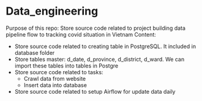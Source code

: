 # Data_engineering
Purpose of this repo: Store source code related to project building data pipeline flow to tracking covid situation in Vietnam
Content:
- Store source code related to creating table in PostgreSQL. It included in database folder
- Store tables master: d_date, d_province, d_district, d_ward. We can import these tables into tables in Postgre
- Store source code related to tasks:
  + Crawl data from website
  + Insert data into database
- Store source code related to setup Airflow for update data daily
